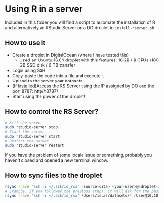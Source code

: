 # Using R in a server

Included in this folder you will find a script to automate the installation of R and alternatively an RStudio Server on a DO droplet in `install-rserver.sh`

## How to use it

- Create a droplet in DigitalOcean (where I have tested this)
  - Used an Ubuntu 16.04 droplet with this features: 16 GB / 8 CPUs /160 GB SSD disk / 6 TB transfer
- Login using SSH
- Copy-paste the code into a file and execute it
- Upload to the server your datasets
- (If Installed)Access the RS Server using the IP assigned by DO and the port 8787: http//<droplet-ip>:8787/
- Start using the power of the droplet!

## How to control the RS Server?
```sh
# Kill the server
sudo rstudio-server stop
# Start the server
sudo rstudio-server start
# Restart the server
sudo rstudio-server restart
```

If you have the problem of some locale issue or something, probably you haven't closed and opened a new terminal window.

## How to sync files to the droplet
```sh
rsync -rave "ssh -i ~/.ssh/id_rsa" <source-data> <your-user>@<droplet-ip>:<folder-destination>
# Example. If you followed the previous steps, it will ask for the password you inputed in the installation script
rsync -rave "ssh -i ~/.ssh/id_rsa" /Users/islas/datasets/* rUser@10.10.10.3:/home/r_user/datasets
```
